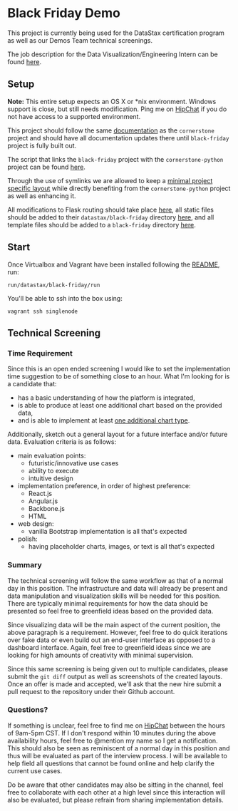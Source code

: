 # Black Friday Demo

This project is currently being used for the DataStax certification program as
well as our Demos Team technical screenings.

The job description for the Data Visualization/Engineering Intern can be found
[here](https://gist.github.com/joaquincasares/af1a45b67088be5b9869).

## Setup

**Note:** This entire setup expects an OS X or \*nix environment. Windows support
is close, but still needs modification. Ping me on
[HipChat](https://www.hipchat.com/gUPdWxUUx) if you do not have access to a
supported environment.

This project should follow the same
[documentation](../../../docs/datastax/cornerstone) as the `cornerstone` project and
should have all documentation updates there until `black-friday` project
is fully built out.

The script that links the `black-friday` project with the `cornerstone-python`
project can be found
[here](../../../vagrant/datastax/black-friday/3.start.sh).

Through the use of symlinks we are allowed to keep a [minimal project specific
layout](../../../web/datastax/black-friday) while directly benefiting
from the `cornerstone-python` project as well as enhancing it.

All modifications to Flask routing should take place
[here](../../../web/datastax/cornerstone-python/Cornerstone/routes/datastax/black_friday),
all static files should be added to their `datastax/black-friday` directory
[here](../../../web/datastax/cornerstone-python/Cornerstone/static),
and all template files should be added to a `black-friday` directory
[here](../../../web/datastax/cornerstone-python/Cornerstone/templates/datastax).

## Start

Once Virtualbox and Vagrant have been installed following the
[README](../../../README.md), run:

    run/datastax/black-friday/run

You'll be able to ssh into the box using:

    vagrant ssh singlenode

## Technical Screening

### Time Requirement

Since this is an open ended screening I would like to set the implementation time
suggestion to be of something close to an hour. What I'm looking for is a
candidate that:

* has a basic understanding of how the platform is integrated,
* is able to produce at least one additional chart based on the provided data,
* and is able to implement at least
[one additional chart type](https://google-developers.appspot.com/chart/interactive/docs/gallery).

Additionally, sketch out a general layout for a future interface and/or future data.
Evaluation criteria is as follows:

* main evaluation points:
    * futuristic/innovative use cases
    * ability to execute
    * intuitive design
* implementation preference, in order of highest preference:
    * React.js
    * Angular.js
    * Backbone.js
    * HTML
* web design:
    * vanilla Bootstrap implementation is all that's expected
* polish:
    * having placeholder charts, images, or text is all that's expected

### Summary

The technical screening will follow the same workflow as that of a normal day
in this position. The infrastructure and data will already be present and data
manipulation and visualization skills will be needed for this position. There are typically
minimal requirements for how the data should be presented so feel free to
greenfield ideas based on the provided data.

Since visualizing data will be the main aspect of the current position, the above
paragraph is a requirement. However, feel free to do quick iterations over fake
data or even build out an end-user interface as opposed to a dashboard interface.
Again, feel free to greenfield ideas since we are looking for high amounts of creativity
with minimal supervision.

Since this same screening is being given out to multiple candidates, please
submit the `git diff` output as well as screenshots of the created layouts.
Once an offer is made and accepted, we'll ask that the new hire submit a pull request
to the repository under their Github account.

### Questions?

If something is unclear, feel free to find me on
[HipChat](https://www.hipchat.com/gUPdWxUUx) between the hours of 9am-5pm CST.
If I don't respond within 10 minutes during the above availability hours,
feel free to @mention my name so I get a notification.
This should also be seen as
reminiscent of a normal day in this position and thus will be evaluated as part
of the interview process. I will be available to help field all questions
that cannot be found online and help clarify the current use cases.

Do be aware that other candidates may also be sitting in the channel, feel free
to collaborate with each other at a high level since this interaction will also
be evaluated, but please refrain from sharing implementation
details.
